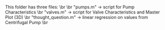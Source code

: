 This folder has three files: \br
\br
"pumps.m" -> script for Pump Characteristics \br
"valves.m" -> script for Valve Characteristics and Master Plot (3D) \br
"thought_question.m" -> linear regression on values from Centrifugal Pump \br
